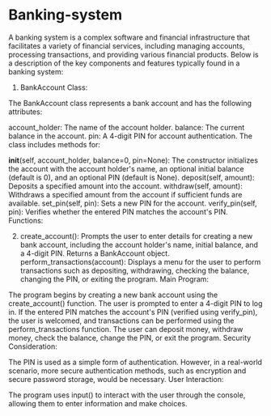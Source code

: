 # Banking-system
A banking system is a complex software and financial infrastructure that facilitates a variety of financial services, including managing accounts, processing transactions, and providing various financial products. Below is a description of the key components and features typically found in a banking system:

1. BankAccount Class:

The BankAccount class represents a bank account and has the following attributes:

account_holder: The name of the account holder.
balance: The current balance in the account.
pin: A 4-digit PIN for account authentication.
The class includes methods for:

__init__(self, account_holder, balance=0, pin=None): The constructor initializes the account with the account holder's name, an optional initial balance (default is 0), and an optional PIN (default is None).
deposit(self, amount): Deposits a specified amount into the account.
withdraw(self, amount): Withdraws a specified amount from the account if sufficient funds are available.
set_pin(self, pin): Sets a new PIN for the account.
verify_pin(self, pin): Verifies whether the entered PIN matches the account's PIN.
Functions:

2. create_account(): Prompts the user to enter details for creating a new bank account, including the account holder's name, initial balance, and a 4-digit PIN. Returns a BankAccount object.
perform_transactions(account): Displays a menu for the user to perform transactions such as depositing, withdrawing, checking the balance, changing the PIN, or exiting the program.
Main Program:

The program begins by creating a new bank account using the create_account() function.
The user is prompted to enter a 4-digit PIN to log in.
If the entered PIN matches the account's PIN (verified using verify_pin), the user is welcomed, and transactions can be performed using the perform_transactions function.
The user can deposit money, withdraw money, check the balance, change the PIN, or exit the program.
Security Consideration:

The PIN is used as a simple form of authentication. However, in a real-world scenario, more secure authentication methods, such as encryption and secure password storage, would be necessary.
User Interaction:

The program uses input() to interact with the user through the console, allowing them to enter information and make choices.
